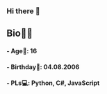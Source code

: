 ### Hi there 👋


## Bio🧑🏻
#### - Age💫: 16
#### - Birthday🎂: 04.08.2006
#### - PLs💻: Python, C#, JavaScript

